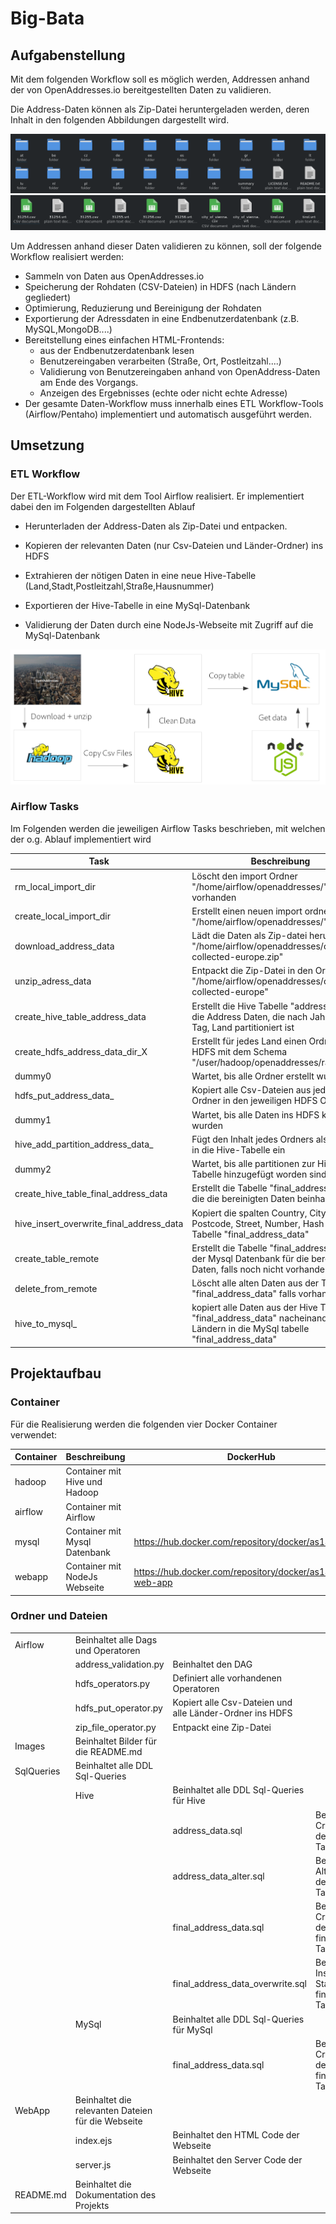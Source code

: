 # Big-Bata

## Aufgabenstellung

Mit dem folgenden Workflow soll es möglich werden, Addressen anhand der von OpenAddresses.io
bereitgestellten Daten zu validieren. 

Die Address-Daten können als Zip-Datei heruntergeladen werden,
deren Inhalt in den folgenden Abbildungen dargestellt wird.

![Alt text](Images/address_data_folders.png "Workflow")
![Alt text](Images/address_data.png "Workflow") 

Um Addressen anhand dieser Daten validieren zu können,
soll der folgende Workflow realisiert werden:

* Sammeln von Daten aus OpenAddresses.io
* Speicherung der Rohdaten (CSV-Dateien) in HDFS (nach Ländern gegliedert)
* Optimierung, Reduzierung und Bereinigung der Rohdaten
* Exportierung der Adressdaten in eine Endbenutzerdatenbank (z.B. MySQL,MongoDB....)
* Bereitstellung eines einfachen HTML-Frontends:
  * aus der Endbenutzerdatenbank lesen
  * Benutzereingaben verarbeiten (Straße, Ort, Postleitzahl....)
  * Validierung von Benutzereingaben anhand von OpenAddress-Daten am Ende des Vorgangs.
  * Anzeigen des Ergebnisses (echte oder nicht echte Adresse)
* Der gesamte Daten-Workflow muss innerhalb eines ETL Workflow-Tools (Airflow/Pentaho) implementiert und automatisch ausgeführt werden.


## Umsetzung

### ETL Workflow

Der ETL-Workflow wird mit dem Tool Airflow realisiert.
Er implementiert dabei den im Folgenden dargestellten Ablauf

* Herunterladen der Address-Daten als Zip-Datei und entpacken.

* Kopieren der relevanten Daten (nur Csv-Dateien und Länder-Ordner) ins HDFS

* Extrahieren der nötigen Daten in eine neue Hive-Tabelle (Land,Stadt,Postleitzahl,Straße,Hausnummer)

* Exportieren der Hive-Tabelle in eine MySql-Datenbank

* Validierung der Daten durch eine NodeJs-Webseite mit Zugriff auf die MySql-Datenbank

![Alt text](Images/workflow.png "Workflow")

### Airflow Tasks

Im Folgenden werden die jeweiligen Airflow Tasks beschrieben, mit welchen der o.g. Ablauf implementiert wird

Task | Beschreibung
----------- | -------
rm_local_import_dir | Löscht den import Ordner "/home/airflow/openaddresses/" falls vorhanden
create_local_import_dir | Erstellt einen neuen import ordner "/home/airflow/openaddresses/"
download_address_data | Lädt die Daten als Zip-datei herunter "/home/airflow/openaddresses/openaddr-collected-europe.zip"
unzip_adress_data | Entpackt die Zip-Datei in den Ordner "/home/airflow/openaddresses/openaddr-collected-europe"
create_hive_table_address_data | Erstellt die Hive Tabelle "address_data" für die Address Daten, die nach Jahr, Monat, Tag, Land partitioniert ist
create_hdfs_address_data_dir_X | Erstellt für jedes Land einen Ordner im HDFS mit dem Schema "/user/hadoop/openaddresses/raw/<Jahr>/<Monat>/<Tag>/<Land>"
dummy0 | Wartet, bis alle Ordner erstellt wurden
hdfs_put_address_data_<Land> | Kopiert alle Csv-Dateien aus jedem Ordner in den jeweiligen HDFS Ordner
dummy1 | Wartet, bis alle Daten ins HDFS kopier wurden
hive_add_partition_address_data_<Land> | Fügt den Inhalt jedes Ordners als partition in die Hive-Tabelle ein
dummy2 | Wartet, bis alle partitionen zur Hive-Tabelle hinzugefügt worden sind
create_hive_table_final_address_data | Erstellt die Tabelle "final_address_data", die die bereinigten Daten beinhalten wird
hive_insert_overwrite_final_address_data | Kopiert die spalten Country, City, Postcode, Street, Number, Hash in die Tabelle "final_address_data"
create_table_remote | Erstellt die Tabelle "final_address_data" in der Mysql Datenbank für die bereinigten Daten, falls noch nicht vorhanden
delete_from_remote | Löscht alle alten Daten aus der Tabelle "final_address_data" falls vorhanden
hive_to_mysql_<Land> | kopiert alle Daten aus der Hive Tabelle "final_address_data" nacheinander nach Ländern in die MySql tabelle "final_address_data" 

## Projektaufbau

### Container

Für die Realisierung werden die folgenden vier Docker Container verwendet:

Container | Beschreibung | DockerHub
------|-----|-----
hadoop | Container mit Hive und Hadoop|
airflow | Container mit Airflow|
mysql | Container mit Mysql Datenbank| https://hub.docker.com/repository/docker/as14df/mysql
webapp | Container mit NodeJs Webseite| https://hub.docker.com/repository/docker/as14df/node-web-app

### Ordner und Dateien

||     |     ||
|---|----|---|---|
|Airflow | Beinhaltet alle Dags und Operatoren | ||
|| address_validation.py | Beinhaltet den DAG ||
|| hdfs_operators.py | Definiert alle vorhandenen Operatoren ||
|| hdfs_put_operator.py | Kopiert alle Csv-Dateien und alle Länder-Ordner ins HDFS ||
|| zip_file_operator.py | Entpackt eine Zip-Datei ||
|Images | Beinhaltet Bilder für die README.md | ||
|SqlQueries | Beinhaltet alle DDL Sql-Queries | ||
|| Hive | Beinhaltet alle DDL Sql-Queries für Hive ||
||| address_data.sql | Beinhaltet das Create-Statement der address_data Tabelle|
||| address_data_alter.sql | Beinhaltet das Alter-Statement der address_data Tabelle|
||| final_address_data.sql | Beinhaltet das Create-Statement der final_address_data Tabelle|
||| final_address_data_overwrite.sql | Beinhaltet das Insert-Overwrite-Statement der final_address_data Tabelle|
|| MySql | Beinhaltet alle DDL Sql-Queries für MySql ||
||| final_address_data.sql | Beinhaltet das Create-Statement der final_address_data Tabelle|
|WebApp | Beinhaltet die relevanten Dateien für die Webseite | ||
|| index.ejs | Beinhaltet den HTML Code der Webseite ||
|| server.js | Beinhaltet den Server Code der Webseite ||
|README.md | Beinhaltet die Dokumentation des Projekts |||


